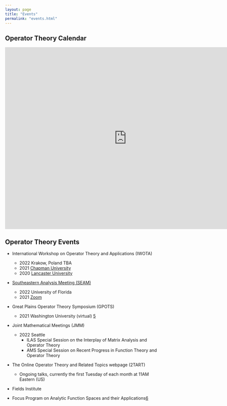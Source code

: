 ```yaml
---
layout: page
title: "Events"
permalink: "events.html"
---
```





## Operator Theory Calendar

<iframe src="https://calendar.google.com/calendar/embed?src=81jnqfv3o0bbagsf86lp2bna54%40group.calendar.google.com&ctz=America%2FLos_Angeles" style="border: 0" width="800" height="600" frameborder="0" scrolling="no"></iframe>

## Operator Theory Events

- International Workshop on Operator Theory and Applications (IWOTA)
	- 2022 Krakow, Poland TBA
	- 2021 [Chapman University][1]
	- 2020 [Lancaster University][2]

- [Southeastern Analysis Meeting (SEAM)][4]
	- 2022 University of Florida 
	- 2021 [Zoom][3]

- Great Plains Operator Theory Symposium (GPOTS)
	- 2021 Washington University (virtual) [5]

- Joint Mathematical Meetings (JMM)
	- 2022 Seattle
		- ILAS Special Session on the Interplay of Matrix Analysis and Operator Theory
		- AMS Special Session on Recent Progress in Function Theory and Operator Theory

- The Online Operator Theory and Related Topics webpage (2TART)
	- Ongoing talks, currently the first Tuesday of each month at 11AM Eastern (US)

- Fields Institute
 - Focus Program on Analytic Function Spaces and their Applications[6]




[1]:<https://www.lancaster.ac.uk/maths/iwotauk2021/>
[2]:<https://www.chapman.edu/scst/conferences-and-events/iwota-2021/index.aspx>
[3]:<https://people.clas.ufl.edu/pascoej/seam-2021>
[4]:<http://www.math.utk.edu/~richter/seam/>
[5]:<https://www.math.wustl.edu/~ylsong/GPOTS.php>
[6]:http://www.fields.utoronto.ca/activities/21-22/function	